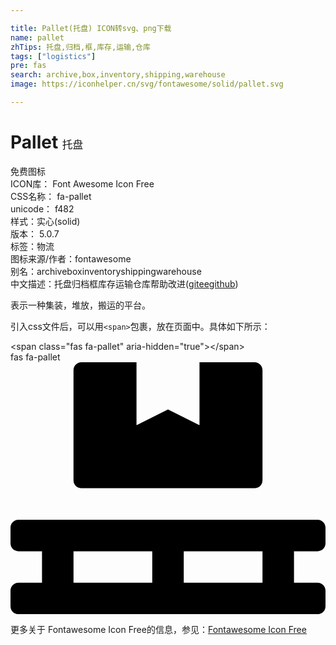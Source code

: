 ```yaml
---

title: Pallet(托盘) ICON转svg、png下载
name: pallet
zhTips: 托盘,归档,框,库存,运输,仓库
tags: ["logistics"]
pre: fas
search: archive,box,inventory,shipping,warehouse
image: https://iconhelper.cn/svg/fontawesome/solid/pallet.svg

---
```


# Pallet  <small style="font-size: 60%;font-weight: 100">托盘</small>


<div class="detail-page">
<p>
<span><span class="badge-success badge">免费图标</span> </span>
<br/>
<span>
ICON库：
<span class="badge-secondary badge">Font Awesome Icon Free</span> 
</span>
<br/>
<span>
CSS名称：
<span class="badge-secondary badge">fa-pallet</span> 
</span>
<br/>
<span>
unicode：
<span class="badge-secondary badge">f482</span> 
<copy-btn content='f482' btn-title=""></copy-btn>
<copy-btn :content='String.fromCodePoint(parseInt("f482", 16))' btn-title="复制U"></copy-btn>
</span><br/><span>样式：<span class="badge-light badge">实心(solid)</span></span>
<br/>
<span>
版本：
<span class="badge-secondary badge">5.0.7</span> 
</span><br/><span>标签：<span class="badge-light badge"><router-link to="/tags/logistics.html">物流</router-link></span></span>
<br/>
<span>图标来源/作者：<span class="badge-light badge">fontawesome</span></span> 
<br/>
<span>别名：<span class="badge-light badge">archive</span><span class="badge-light badge">box</span><span class="badge-light badge">inventory</span><span class="badge-light badge">shipping</span><span class="badge-light badge">warehouse</span></span><br/><span class="zh-detail">中文描述：<span class="badge-primary badge">托盘</span><span class="badge-primary badge">归档</span><span class="badge-primary badge">框</span><span class="badge-primary badge">库存</span><span class="badge-primary badge">运输</span><span class="badge-primary badge">仓库</span><span class="help-link"><span>帮助改进</span>(<a href="https://gitee.com/liuwave/icon-helper/edit/master/json/fontawesome/solid/pallet.json" target="_blank" rel="noopener noreferrer">gitee</a><a href="https://github.com/liuwave/icon-helper/edit/master/json/fontawesome/solid/pallet.json" target="_blank" rel="noopener noreferrer">github</a></span>)</span><br/>
</p>
</div><div class="description description alert alert-light">表示一种集装，堆放，搬运的平台。</div>
<div class="alert alert-dark">
  <i class="fas fa-pallet fa-xs"></i>
  <i class="fas fa-pallet fa-sm"></i>
  <i class="fas fa-pallet fa-lg"></i>
  <i class="fas fa-pallet fa-2x"></i>
  <i class="fas fa-pallet fa-3x"></i>
  <i class="fas fa-pallet fa-5x"></i>
  <i class="fas fa-pallet fa-7x"></i>
</div>
<div>
  <p>引入css文件后，可以用<code>&lt;span&gt;</code>包裹，放在页面中。具体如下所示：    
  </p>
  <div class="alert alert-primary" style="font-size: 14px">
    &lt;span class="fas fa-pallet" aria-hidden="true"&gt;&lt;/span&gt;
    <copy-btn content='<span class="fas fa-pallet" aria-hidden="true"></span>'></copy-btn>
  </div>
  <div class="alert alert-secondary">
    <i class="fas fa-pallet"
    style="font-size: 24px"
    aria-hidden="true"></i> fas fa-pallet
    <copy-btn content="fas fa-pallet" btn-title="复制图标名称"></copy-btn>
  </div>
</div>
<div id="svg" class="svg-wrap">
<svg xmlns="http://www.w3.org/2000/svg" viewBox="0 0 640 512"><path d="M144 256h352c8.8 0 16-7.2 16-16V16c0-8.8-7.2-16-16-16H384v128l-64-32-64 32V0H144c-8.8 0-16 7.2-16 16v224c0 8.8 7.2 16 16 16zm480 128c8.8 0 16-7.2 16-16v-32c0-8.8-7.2-16-16-16H16c-8.8 0-16 7.2-16 16v32c0 8.8 7.2 16 16 16h48v64H16c-8.8 0-16 7.2-16 16v32c0 8.8 7.2 16 16 16h608c8.8 0 16-7.2 16-16v-32c0-8.8-7.2-16-16-16h-48v-64h48zm-336 64H128v-64h160v64zm224 0H352v-64h160v64z"/></svg>
</div>
<detail full-name='fa-pallet'></detail>

<Vssue title="关于“Pallet”的评论" />
    
<div><p>更多关于  Fontawesome Icon Free的信息，参见：<a target="_blank" href="https://iconhelper.cn/fontawesome.html">Fontawesome Icon Free</a>
</p></div>
